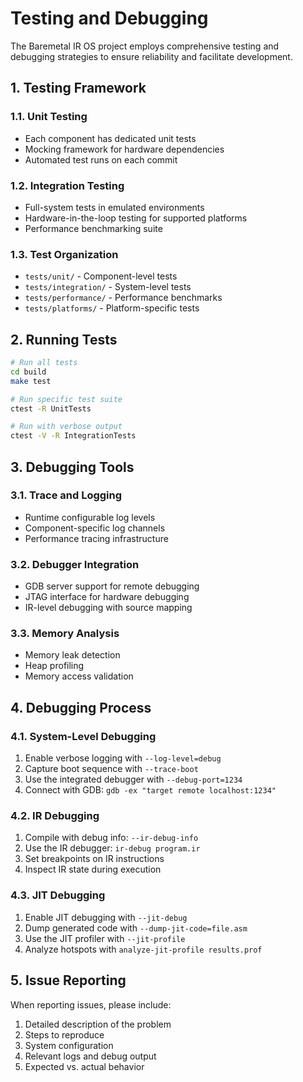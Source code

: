 # Testing and Debugging

The Baremetal IR OS project employs comprehensive testing and debugging strategies to ensure reliability and facilitate development.

## 1. Testing Framework

### 1.1. Unit Testing
- Each component has dedicated unit tests
- Mocking framework for hardware dependencies
- Automated test runs on each commit

### 1.2. Integration Testing
- Full-system tests in emulated environments
- Hardware-in-the-loop testing for supported platforms
- Performance benchmarking suite

### 1.3. Test Organization
- `tests/unit/` - Component-level tests
- `tests/integration/` - System-level tests
- `tests/performance/` - Performance benchmarks
- `tests/platforms/` - Platform-specific tests

## 2. Running Tests

```bash
# Run all tests
cd build
make test

# Run specific test suite
ctest -R UnitTests

# Run with verbose output
ctest -V -R IntegrationTests
```

## 3. Debugging Tools

### 3.1. Trace and Logging
- Runtime configurable log levels
- Component-specific log channels
- Performance tracing infrastructure

### 3.2. Debugger Integration
- GDB server support for remote debugging
- JTAG interface for hardware debugging
- IR-level debugging with source mapping

### 3.3. Memory Analysis
- Memory leak detection
- Heap profiling
- Memory access validation

## 4. Debugging Process

### 4.1. System-Level Debugging
1. Enable verbose logging with `--log-level=debug`
2. Capture boot sequence with `--trace-boot`
3. Use the integrated debugger with `--debug-port=1234`
4. Connect with GDB: `gdb -ex "target remote localhost:1234"`

### 4.2. IR Debugging
1. Compile with debug info: `--ir-debug-info`
2. Use the IR debugger: `ir-debug program.ir`
3. Set breakpoints on IR instructions
4. Inspect IR state during execution

### 4.3. JIT Debugging
1. Enable JIT debugging with `--jit-debug`
2. Dump generated code with `--dump-jit-code=file.asm`
3. Use the JIT profiler with `--jit-profile`
4. Analyze hotspots with `analyze-jit-profile results.prof`

## 5. Issue Reporting

When reporting issues, please include:
1. Detailed description of the problem
2. Steps to reproduce
3. System configuration
4. Relevant logs and debug output
5. Expected vs. actual behavior

